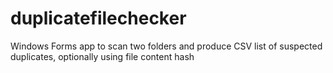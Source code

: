# duplicatefilechecker
Windows Forms app to scan two folders and produce CSV list of suspected duplicates, optionally using file content hash
